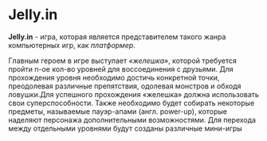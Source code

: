 # Jelly.in

**Jelly.in** - игра, которая является представителем такого жанра компьютерных игр, как *платформер*.

Главным героем в игре выступает *«желешка»*, которой требуется пройти n-ое кол-во уровней для воссоединения с друзьями. Для прохождения уровня необходимо достичь конкретной точки, преодолевая различные препятствия, одолевая монстров и обходя ловушки.Для успешного прохождения «желешка» должна использовать свои суперспособности. Также необходимо будет собирать некоторые предметы, называемые пауэр-апами (англ. power-up), которые наделяют персонажа дополнительными возможностями.  Для перехода между отдельными уровнями будут созданы различные мини-игры
